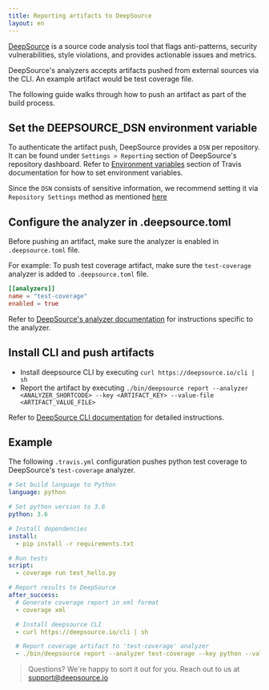 ```yaml
---
title: Reporting artifacts to DeepSource
layout: en
---
```


[DeepSource](https://deepsource.io) is a source code analysis tool that flags anti-patterns, security vulnerabilities, style violations, and provides actionable issues and metrics.

DeepSource's analyzers accepts artifacts pushed from external sources via the CLI. An example artifact would be test coverage file.

The following guide walks through how to push an artifact as part of the build process.

## Set the DEEPSOURCE_DSN environment variable

To authenticate the artifact push, DeepSource provides a `DSN` per repository. It can be found under `Settings > Reporting` section of DeepSource's repository dashboard.
Refer to [Environment variables](https://docs.travis-ci.com/user/environment-variables/) section of Travis documentation for how to set environment variables.

Since the `DSN` consists of sensitive information, we recommend setting it via `Repository Settings` method as mentioned [here](https://docs.travis-ci.com/user/environment-variables/#defining-variables-in-repository-settings)

## Configure the analyzer in .deepsource.toml

Before pushing an artifact, make sure the analyzer is enabled in `.deepsource.toml` file.

For example: To push test coverage artifact, make sure the `test-coverage` analyzer is added to `.deepsource.toml` file.

```toml
[[analyzers]]
name = "test-coverage"
enabled = true
```

Refer to [DeepSource's analyzer documentation](https://deepsource.io/docs/analyzer/) for instructions specific to the analyzer.

## Install CLI and push artifacts

- Install deepsource CLI by executing `curl https://deepsource.io/cli | sh`
- Report the artifact by executing `./bin/deepsource report --analyzer <ANALYZER_SHORTCODE> --key <ARTIFACT_KEY> --value-file <ARTIFACT_VALUE_FILE>`

Refer to [DeepSource CLI documentation](https://deepsource.io/docs/config/cli.html) for detailed instructions.

## Example

The following `.travis.yml` configuration pushes python test coverage to DeepSource's `test-coverage` analyzer.

```yaml
# Set build language to Python
language: python

# Set python version to 3.6
python: 3.6

# Install dependencies
install:
  - pip install -r requirements.txt

# Run tests
script:
  - coverage run test_hello.py

# Report results to DeepSource
after_success:
  # Generate coverage report in xml format
  - coverage xml

  # Install deepsource CLI
  - curl https://deepsource.io/cli | sh

  # Report coverage artifact to 'test-coverage' analyzer
  - ./bin/deepsource report --analyzer test-coverage --key python --value-file ./coverage.xml
```

> Questions? We're happy to sort it out for you. Reach out to us at [support@deepsource.io](mailto:support@deepsource.io)

